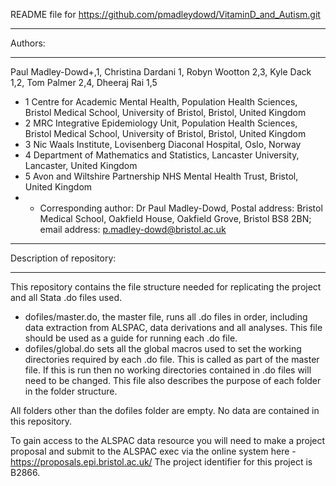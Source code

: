 README file for https://github.com/pmadleydowd/VitaminD_and_Autism.git


*******************************************************************************************
Authors: 
*******************************************************************************************
Paul Madley-Dowd+,1, Christina Dardani 1, Robyn Wootton 2,3, Kyle Dack 1,2, Tom Palmer 2,4, Dheeraj Rai 1,5

* 1 Centre for Academic Mental Health, Population Health Sciences, Bristol Medical School, University of Bristol, Bristol, United Kingdom
* 2 MRC Integrative Epidemiology Unit, Population Health Sciences, Bristol Medical School, University of Bristol, Bristol, United Kingdom
* 3 Nic Waals Institute, Lovisenberg Diaconal Hospital, Oslo, Norway
* 4 Department of Mathematics and Statistics, Lancaster University, Lancaster, United Kingdom
* 5 Avon and Wiltshire Partnership NHS Mental Health Trust, Bristol, United Kingdom
* + Corresponding author: Dr Paul Madley-Dowd, Postal address: Bristol Medical School, Oakfield House, Oakfield Grove, Bristol BS8 2BN; email address: p.madley-dowd@bristol.ac.uk 


*******************************************************************************************
Description of repository:  
*******************************************************************************************
This repository contains the file structure needed for replicating the project and all Stata .do files used. 
* dofiles/master.do, the master file, runs all .do files in order, including data extraction from ALSPAC, data derivations and all analyses. This file should be used as a guide for running each .do file. 
* dofiles/global.do sets all the global macros used to set the working directories required by each .do file. This is called as part of the master file. If this is run then no working directories contained in .do files will need to be changed. This file also describes the purpose of each folder in the folder structure. 

All folders other than the dofiles folder are empty. No data are contained in this repository. 

To gain access to the ALSPAC data resource you will need to make a project proposal and submit to the ALSPAC exec via the online system here - https://proposals.epi.bristol.ac.uk/ 
The project identifier for this project is B2866.
